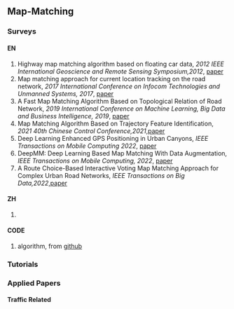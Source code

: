 ## Map-Matching

### Surveys
#### EN
1. Highway map matching algorithm based on floating car data, *2012 IEEE International Geoscience and Remote Sensing Symposium,2012*, [paper](https://ieeexplore.ieee.org/document/6352245)
2. Map matching approach for current location tracking on the road network, *2017 International Conference on Infocom Technologies and Unmanned Systems, 2017*, [paper](https://ieeexplore.ieee.org/document/8286074)
3. A Fast Map Matching Algorithm Based on Topological Relation of Road Network, *2019 International Conference on Machine Learning, Big Data and Business Intelligence, 2019*, [paper](https://ieeexplore.ieee.org/document/8945646)
4. Map Matching Algorithm Based on Trajectory Feature Identification, *2021 40th Chinese Control Conference,2021*,[paper](https://ieeexplore.ieee.org/document/9550121)
5. Deep Learning Enhanced GPS Positioning in Urban Canyons, *IEEE Transactions on Mobile Computing 2022*, [paper](https://ieeexplore.ieee.org/document/9896986)
6. DeepMM: Deep Learning Based Map Matching With Data Augmentation, *IEEE Transactions on Mobile Computing, 2022*, [paper](https://ieeexplore.ieee.org/document/9288879)
7. A Route Choice-Based Interactive Voting Map Matching Approach for Complex Urban Road Networks, *IEEE Transactions on Big Data,2022*,[paper](https://www.computer.org/csdl/journal/bd/2022/05/09347692/1qWHcWcel8I)
#### ZH
1. 


#### CODE
1. algorithm, from [github](https://github.com/cyang-kth/fmm)


### Tutorials



### Applied Papers

#### Traffic Related


